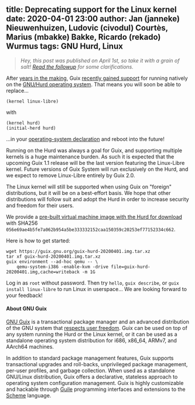 title: Deprecating support for the Linux kernel
date: 2020-04-01 23:00
author: Jan (janneke) Nieuwenhuizen, Ludovic (civodul) Courtès, Marius (mbakke) Bakke, Ricardo (rekado) Wurmus
tags: GNU Hurd, Linux
---

> _Hey, this post was published on April 1st, so take it with a grain of
> salt!  [Read the
> followup](https://guix.gnu.org/blog/2020/a-hello-world-virtual-machine-running-the-hurd/)
> for some clarifications._

After [years in the
making](https://lists.gnu.org/archive/html/guix-devel/2015-08/msg00379.html),
Guix [recently gained support](https://lists.gnu.org/archive/html/guix-devel/2020-03/msg00081.html)
for running natively on the [GNU/Hurd operating system](https://www.gnu.org/software/hurd/).
That means you will soon be able to replace...

```
(kernel linux-libre)
```

with

```
(kernel hurd)
(initial-herd hurd)
```

...in your [operating-system
declaration](https://guix.gnu.org/manual/en/guix.html#operating_002dsystem-Reference)
and reboot into the future!

Running on the Hurd was always a goal for Guix, and supporting multiple
kernels is a huge maintenance burden.  As such it is expected that the
upcoming Guix 1.1 release will be the last version featuring the
Linux-Libre kernel.  Future versions of Guix System will run
exclusively on the Hurd, and we expect to remove Linux-Libre
entirely by Guix 2.0.

The Linux kernel will still be supported when using Guix on "foreign"
distributions, but it will be on a best-effort basis.  We hope that
other distributions will follow suit and adopt the Hurd in order to
increase security and freedom for their users.

We provide a [pre-built virtual machine image with the Hurd for
download](https://guix.gnu.org/guix-hurd-20200401.img.tar.xz) with
SHA256
`056e69ae4b5fe7a062b954a5be333332152caa150359c20253ef77152334c662`.

Here is how to get started:

```
wget https://guix.gnu.org/guix-hurd-20200401.img.tar.xz
tar xf guix-hurd-20200401.img.tar.xz
guix environment --ad-hoc qemu -- \
    qemu-system-i386 -enable-kvm -drive file=guix-hurd-20200401.img,cache=writeback -m 1G
```

Log in as `root` without password.  Then try `hello`, `guix describe`,
or `guix install linux-libre` to run Linux in userspace...  We are
looking forward to your feedback!


#### About GNU Guix

[GNU Guix](https://www.gnu.org/software/guix) is a transactional package
manager and an advanced distribution of the GNU system that [respects
user
freedom](https://www.gnu.org/distros/free-system-distribution-guidelines.html).
Guix can be used on top of any system running the Hurd or the Linux
kernel, or it can be used as a standalone operating system distribution
for i686, x86_64, ARMv7, and AArch64 machines.

In addition to standard package management features, Guix supports
transactional upgrades and roll-backs, unprivileged package management,
per-user profiles, and garbage collection.  When used as a standalone
GNU/Linux distribution, Guix offers a declarative, stateless approach to
operating system configuration management.  Guix is highly customizable
and hackable through [Guile](https://www.gnu.org/software/guile)
programming interfaces and extensions to the
[Scheme](http://schemers.org) language.
